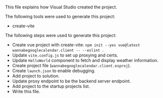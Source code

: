 This file explains how Visual Studio created the project.

The following tools were used to generate this project:
- create-vite

The following steps were used to generate this project:
- Create vue project with create-vite: `npm init --yes vue@latest wannabegooglecalendar.client -- --eslint `.
- Update `vite.config.js` to set up proxying and certs.
- Update `HelloWorld` component to fetch and display weather information.
- Create project file (`wannabegooglecalendar.client.esproj`).
- Create `launch.json` to enable debugging.
- Add project to solution.
- Update proxy endpoint to be the backend server endpoint.
- Add project to the startup projects list.
- Write this file.
